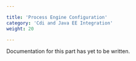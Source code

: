 ```yaml
---

title: 'Process Engine Configuration'
category: 'Cdi and Java EE Integration'
weight: 20

---
```



Documentation for this part has yet to be written.